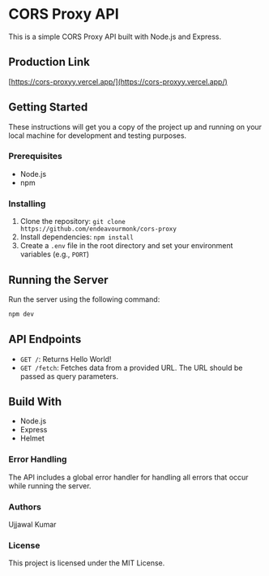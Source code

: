# CORS Proxy API

This is a simple CORS Proxy API built with Node.js and Express.

## Production Link

[https://cors-proxyy.vercel.app/](https://cors-proxyy.vercel.app/)

## Getting Started

These instructions will get you a copy of the project up and running on your local machine for development and testing purposes.

### Prerequisites

- Node.js
- npm

### Installing

1. Clone the repository: `git clone https://github.com/endeavourmonk/cors-proxy`
2. Install dependencies: `npm install`
3. Create a `.env` file in the root directory and set your environment variables (e.g., `PORT`)

## Running the Server

Run the server using the following command:

```bash
npm dev
```

## API Endpoints

- `GET /`: Returns Hello World!
- `GET /fetch`: Fetches data from a provided URL. The URL should be passed as query parameters.

## Build With

- Node.js
- Express
- Helmet

### Error Handling

The API includes a global error handler for handling all errors that occur while running the server.

### Authors

Ujjawal Kumar

### License

This project is licensed under the MIT License.
